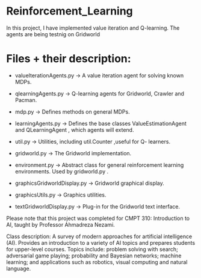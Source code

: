 # Reinforcement_Learning
In this project, I have implemented value iteration and Q-learning. The agents are being testnig on Gridworld

# Files + their description:
- valueIterationAgents.py -> A value iteration agent for solving known MDPs. 
- qlearningAgents.py -> Q-learning agents for Gridworld, Crawler and Pacman.

- mdp.py -> Defines methods on general MDPs. 
- learningAgents.py -> Defines the base classes ValueEstimationAgent and QLearningAgent , which agents will extend. 
- util.py -> Utilities, including util.Counter ,useful for Q- learners. 
- gridworld.py -> The Gridworld implementation. 

- environment.py -> Abstract class for general reinforcement learning environments. Used by gridworld.py . 
- graphicsGridworldDisplay.py -> Gridworld graphical display. 
- graphicsUtils.py -> Graphics utilities. 
- textGridworldDisplay.py -> Plug-in for the Gridworld text interface. 

Please note that this project was completed for CMPT 310: Introduction to AI, taught by Professor Ahmadreza Nezami. 


Class description: A survey of modern approaches for artificial intelligence (AI). Provides an introduction to a variety of AI topics and prepares students for upper-level courses. Topics include: problem solving with search; adversarial game playing; probability and Bayesian networks; machine learning; and applications such as robotics, visual computing and natural language.
